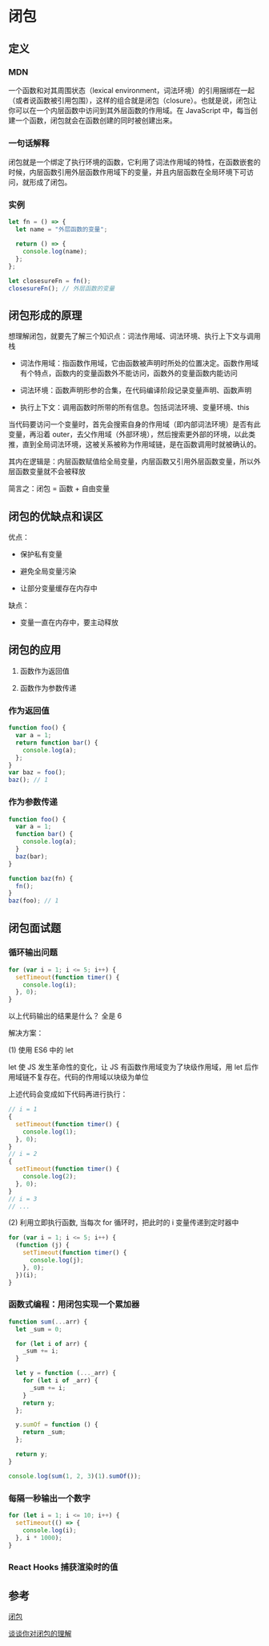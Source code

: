 # 闭包

## 定义

### MDN

一个函数和对其周围状态（lexical environment，词法环境）的引用捆绑在一起（或者说函数被引用包围），这样的组合就是闭包（closure）。也就是说，闭包让你可以在一个内层函数中访问到其外层函数的作用域。在 JavaScript 中，每当创建一个函数，闭包就会在函数创建的同时被创建出来。

### 一句话解释

闭包就是一个绑定了执行环境的函数，它利用了词法作用域的特性，在函数嵌套的时候，内层函数引用外层函数作用域下的变量，并且内层函数在全局环境下可访问，就形成了闭包。

### 实例

```js
let fn = () => {
  let name = "外层函数的变量";

  return () => {
    console.log(name);
  };
};

let closesureFn = fn();
closesureFn(); // 外层函数的变量
```

## 闭包形成的原理

想理解闭包，就要先了解三个知识点：词法作用域、词法环境、执行上下文与调用栈

- 词法作用域：指函数作用域，它由函数被声明时所处的位置决定。函数作用域有个特点，函数内的变量函数外不能访问，函数外的变量函数内能访问

- 词法环境：函数声明形参的合集，在代码编译阶段记录变量声明、函数声明

- 执行上下文：调用函数时所带的所有信息。包括词法环境、变量环境、this

当代码要访问一个变量时，首先会搜索自身的作用域（即内部词法环境）是否有此变量，再沿着 outer，去父作用域（外部环境），然后搜索更外部的环境，以此类推，直到全局词法环境，这被关系被称为作用域链，是在函数调用时就被确认的。

其内在逻辑是：内层函数赋值给全局变量，内层函数又引用外层函数变量，所以外层函数变量就不会被释放

简言之：闭包 = 函数 + 自由变量

## 闭包的优缺点和误区

优点：

- 保护私有变量

- 避免全局变量污染

- 让部分变量缓存在内存中

缺点：

- 变量一直在内存中，要主动释放

## 闭包的应用

1. 函数作为返回值

2. 函数作为参数传递

### 作为返回值

```js
function foo() {
  var a = 1;
  return function bar() {
    console.log(a);
  };
}
var baz = foo();
baz(); // 1
```

### 作为参数传递

```js
function foo() {
  var a = 1;
  function bar() {
    console.log(a);
  }
  baz(bar);
}

function baz(fn) {
  fn();
}
baz(foo); // 1
```

## 闭包面试题

### 循环输出问题

```js
for (var i = 1; i <= 5; i++) {
  setTimeout(function timer() {
    console.log(i);
  }, 0);
}
```

以上代码输出的结果是什么？ 全是 6

解决方案：

(1) 使用 ES6 中的 let

let 使 JS 发生革命性的变化，让 JS 有函数作用域变为了块级作用域，用 let 后作用域链不复存在。代码的作用域以块级为单位

上述代码会变成如下代码再进行执行：

```js
// i = 1
{
  setTimeout(function timer() {
    console.log(1);
  }, 0);
}
// i = 2
{
  setTimeout(function timer() {
    console.log(2);
  }, 0);
}
// i = 3
// ...
```

(2) 利用立即执行函数, 当每次 for 循环时，把此时的 i 变量传递到定时器中

```js
for (var i = 1; i <= 5; i++) {
  (function (j) {
    setTimeout(function timer() {
      console.log(j);
    }, 0);
  })(i);
}
```

### 函数式编程：用闭包实现一个累加器

```js
function sum(...arr) {
  let _sum = 0;

  for (let i of arr) {
    _sum += i;
  }

  let y = function (..._arr) {
    for (let i of _arr) {
      _sum += i;
    }
    return y;
  };

  y.sumOf = function () {
    return _sum;
  };

  return y;
}

console.log(sum(1, 2, 3)(1).sumOf());
```

### 每隔一秒输出一个数字

```js
for (let i = 1; i <= 10; i++) {
  setTimeout(() => {
    console.log(i);
  }, i * 1000);
}
```

### React Hooks 捕获渲染时的值

## 参考

[闭包](https://developer.mozilla.org/zh-CN/docs/Web/JavaScript/Closures)

[谈谈你对闭包的理解](http://47.98.159.95/my_blog/blogs/javascript/js-base/004.html#%E4%BB%80%E4%B9%88%E6%98%AF%E9%97%AD%E5%8C%85)
